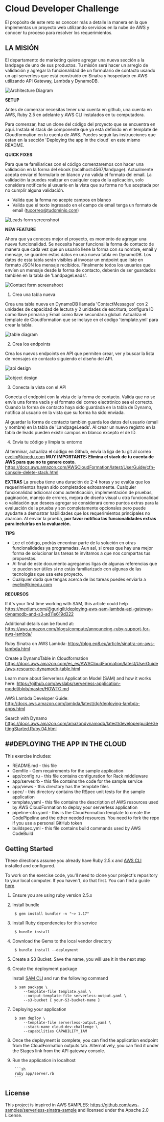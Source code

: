 # Cloud Developer Challenge

El propósito de este reto es conocer más a detalle la manera en la que implementas un proyecto web utilizando servicios en la nube de AWS y conocer tu proceso para resolver los requerimientos. 


LA MISIÓN
-----------

El departamento de marketing quiere agregar una nueva sección a la landpage de uno de sus productos. Tu misión será hacer un arreglo de validación y agregar la funcionalidad de un formulario de contacto usando un api serverless que está construido en Sinatra y hospedado en AWS utilizando API Gateway, Lambda y DynamoDB.

![Architecture Diagram](/docs/request.png)


__SETUP__

Antes de comenzar necesitas tener una cuenta en github, una cuenta en AWS, Ruby 2.5 en adelante y AWS CLI instalados en tu computadora.

Para comenzar, haz un clone del código del proyecto que se encuentra en aquí. Instala el stack de componente que ya está definido en el template de Cloudformation en tu cuenta de AWS. Puedes seguir las instrucciones que estan en la sección 'Deploying the app in the cloud' en este mismo README.


__QUICK FIXES__

Para que te familiarices con el código comenzaremos con hacer una validación en la forma del ebook (localhost:4567/landpage). Actualmente acepta enviar el formulario en blanco y no valida el formato del email. La validación la puedes realizar en cualquier capa de la aplicación, solo considera notificarle al usuario en la vista que su forma no fue aceptada por no cumplir alguna validación.
- Valida que la forma no acepte campos en blanco
- Valida que el texto ingresado en el campo de email tenga un formato de email (tucorreo@tudominio.com)

![Leads form screenshoot](/docs/form_1.png)


__NEW FEATURE__

Ahora que ya conoces mejor el proyecto, es momento de agregar una nueva funcionalidad.
Se necesita hacer funcional la forma de contacto de manera que cada vez que un usuario llene la forma con su nombre, email y mensaje, se guarden estos datos en una nueva tabla en DynamoDB. Los datos de esta tabla serán visibles al invocar un endpoint que liste en formato JSON los mensaje recibidos. Finalmente todos los usuarios que envíen un mensaje desde la forma de contacto, deberán de ser guardados también en la tabla de 'LandpageLeads'.

![Contact form screenshoot](/docs/form_2.png)

1.  Crea una tabla nueva

Crea una tabla nueva en DynamoDB llamada  'ContactMessages' con 2 unidades de capacidad de lectura y 2 unidades de escritura, configura ID como llave primaria y Email como llave secundaria global. Actualiza el template de Cloudformation que se incluye en el código 'template.yml' para crear la tabla.

![table diagram](/docs/tables.png)


2. Crea los endpoints

Crea los nuevos endpoints en API que permiten crear, ver y buscar la lista de mensajes de contacto siguiendo el diseño del API.

![api design](/docs/api.png)


![object design](/docs/object.png)


3. Conecta la vista con el API

Conecta el endpoint con la vista de la forma de contacto. Valida que no se envíe una forma vacía y el formato del correo electrónico sea el correcto. Cuando la forma de contacto haya sido guardada en la tabla de Dynamo, notifica al usuario en la vista que su forma ha sido enviada.

Al guardar la forma de contacto también guarda los datos del usuario (email y nombre) en la tabla de 'LandpageLeads'. Al crear un nuevo registro en la tabla de leads pueden existir campos en blanco excepto el de ID.

4. Envia tu código y limpia tu entorno

Al terminar, actualiza el código en Github, envía la liga de tu git al correo evelin@kinedu.com 
**MUY IMPORTANTE: Elimina el stack de tu cuenta de AWS para que no te genere costo.** https://docs.aws.amazon.com/AWSCloudFormation/latest/UserGuide/cfn-console-delete-stack.html


__EXTRAS__
La prueba tiene una duración de 2-4 horas y se evalúa que los requerimientos hayan sido completados exitosamente. Cualquier funcionalidad adicional como autenticación, implementación de pruebas, paginación, manejo de errores, mejora de diseño visual u otra funcionalidad o validación que desees agregar se considerará como puntos extras para la evaluación de la prueba y son completamente opcionales pero puede ayudarte a demostrar habilidades que los requerimientos principales no abarcan. Al enviar la prueba, **por favor notifica las funcionalidades extras para incluirlas en la evaluación.**


__TIPS__
- Lee el código, podrás encontrar parte de la solución en otras funcionalidades ya programadas. Aun así, si crees que hay una mejor forma de solucionar las tareas te invitamos a que nos compartas tus propuestas. 
- Al final de este documento agregamos ligas de algunas referencias que te pueden ser útiles si no estás familiarizado con algunas de las tecnologías que usa este proyecto.
- Cualquier duda que tengas acerca de las tareas puedes enviarla a evelin@kinedu.com


__RECURSOS__

If it's your first time working with SAM, this article could help https://medium.com/@gurlgilt/deploying-aws-sam-lambda-api-gateway-dynamodb-and-s3-ad11e619d322

Additional details can be found at: https://aws.amazon.com/blogs/compute/announcing-ruby-support-for-aws-lambda/

Ruby Sinatra on AWS Lambda: https://blog.eq8.eu/article/sinatra-on-aws-lambda.html

Create a DynamoTable in Cloudformation https://docs.aws.amazon.com/es_es/AWSCloudFormation/latest/UserGuide/aws-resource-dynamodb-table.html

Learn more about Serverless Application Model (SAM) and how it works here: https://github.com/awslabs/serverless-application-model/blob/master/HOWTO.md

AWS Lambda Developer Guide: http://docs.aws.amazon.com/lambda/latest/dg/deploying-lambda-apps.html

Search with Dynamo https://docs.aws.amazon.com/amazondynamodb/latest/developerguide/GettingStarted.Ruby.04.html



##DEPLOYING THE APP IN THE CLOUD
-----------

This exercise includes:

* README.md - this file
* Gemfile - Gem requirements for the sample application
* app/config.ru - this file contains configuration for Rack middleware
* app/server.rb - this file contains the code for the sample service
* app/views - this directory has the template files
* spec/ - this directory contains the RSpec unit tests for the sample application
* template.yaml - this file contains the description of AWS resources used by AWS
  CloudFormation to deploy your serverless application
* pipeline-cfn.yaml - this is the CloudFormation template to create the CodePipeline and the other needed resources. You need to fork the repo if you use a personal GitHub token
* buildspec.yml - this file contains build commands used by AWS CodeBuild

Getting Started
---------------

These directions assume you already have Ruby 2.5.x and [AWS CLI](https://docs.aws.amazon.com/cli/latest/userguide/installing.html) installed and configured.

To work on the exercise code, you'll need to clone your project's repository to your local computer. If you haven't, do that first. You can find a guide [here](https://help.github.com/articles/cloning-a-repository/).

1. Ensure you are using ruby version 2.5.x

2. Install bundle

        $ gem install bundler -v "~> 1.17"

3. Install Ruby dependencies for this service

        $ bundle install

4. Download the Gems to the local vendor directory

        $ bundle install --deployment

5. Create a S3 Bucket. Save the name, you will use it in the next step

6. Create the deployment package

    Install [SAM CLI](https://docs.aws.amazon.com/serverless-application-model/latest/developerguide/serverless-sam-cli-install.html) and run the following command

        $ sam package \
            --template-file template.yaml \
            --output-template-file serverless-output.yaml \
            --s3-bucket { your-S3-bucket-name }
            
6. Deploying your application

        $ sam deploy \
            --template-file serverless-output.yaml \
            --stack-name cloud-dev-challenge \
            --capabilities CAPABILITY_IAM

7. Once the deployment is complete, you can find the application endpoint from the CloudFormation outputs tab. Alternatively, you can find it under the Stages link from the API gateway console.

8. Run the application in localhost

        ```sh
        ruby app/server.rb
        ```



## License

This project is inspired in AWS SAMPLES: https://github.com/aws-samples/serverless-sinatra-sample and licensed under the Apache 2.0 License.
